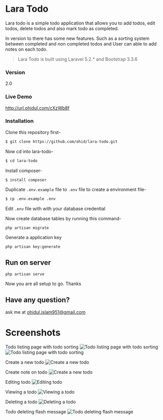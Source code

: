 # Lara Todo

Lara todo is a simple todo application that allows you to add todos, edit todos, delete todos and also mark todo as completed.

In version to there has some new features. Such as a sorting system between completed and non completed todos and User can able to add notes on each todo. 

> Lara Todo is built using Laravel 5.2.* and Bootstrap 3.3.6

### Version
2.0

### Live Demo
http://url.ohidul.com/cXzWb8f

### Installation

Clone this repository first-
```sh
$ git clone https://github.com/ohid/lara-todo.git
```

Now cd into lara-todo-
```sh
$ cd lara-todo
```

Install composer-
```sh
$ install composer
```

Duplicate `.env.example` file to `.env` file to create a environment file-
```sh
$ cp .env.example .env
```

Edit `.env` file with with your database credential

Now create database tables by running this command-
```
php artisan migrate
```

Generate a application key
```
php artisan key:generate
```

## Run on server
```
php artisan serve
```


Now you are all setup to go. Thanks

## Have any  question?
ask me at ohidul.islam951@gmail.com


# Screenshots

Todo listing page with todo sorting 
![Todo listing page with todo sorting ](https://72e9e1110dca2d23e264c428db25b60873639337.googledrive.com/host/0B6SVI7iK7bjjdlRHV1pPenI5ZHc)
![Todo listing page with todo sorting ](https://41a82767aba0ce38f3d17d61fcb546d95000d951.googledrive.com/secure/ALrMiJhR_fCqRSDOUDx_cdSt1pZOAktCr41LCIfWytGeRFE6qVMg_hX_beSPluwym1b5MP2u6i5_hlU-9YcKmHxwLczIoOP_P9RnB8aUnUFsR8qa-m5BCEsI9CNx9Gx66j6AjKvtK838k3dN7ql2n3GXbHUNDLOx3AwMCxhYd0LdiETeIT7_tH7XI6XD42VHjL7yjG_jOtVz8D04NTrDP50F4ZsI6i0_iP_RgOP4HzsW4VF4E-PqkS0zctYe5TfUvM0O1PzfSmUKc7NM52-WcXcgfOXHT7191j4pG0un3HRhhYxoBVxSWHgvvPq0tWjp30RsEWh7U13hZEnmtC1vxz_6SD2TfJbXCti3aqg1Znm8V1_vK8usgNsSKXZ_hElrVcni3_ILGhXYTsx48XljA3Gg8JZautDQrOtQth2pOb8U4tJrluEydUVn0V9R2e94-_7LlQFk7K0FI7jJRe0SvqHgXlMjhss5dZiuI6LdGTAsvH9cK7Cwn8yNHad6NTNY652Q0qAPzUXbXwj8IPbXkB1XKdwcAe3NXYhW2k-MXuzOQIBilRU4DZFlZ2l4hqmDzIlQCmpnbWQP/host/0B6SVI7iK7bjjWUdOcmVCdC1TVHc)

Create a new todo
![Create a new todo](https://09de996736e7126b0872c4a468344180be4ab89b.googledrive.com/host/0B6SVI7iK7bjjU0xabTZGSDhOOGs)

Create note on todo
![Create a new todo](https://79cce12ea7e45b831275b225e4536ede8757fa3d.googledrive.com/host/0B6SVI7iK7bjjY0lWY0lRR0o0Slk)

Editing todo
![Editing todo](https://6d3770be80cc47354cd32e64eedcf0dd3de7318f.googledrive.com/host/0B6SVI7iK7bjjT0wwcTZLbzhMdVk)

Viewing a todo
![Viewing a todo](https://0bf17f592b75cbd9e998637e40b62f1ff721bb72.googledrive.com/host/0B6SVI7iK7bjjcFd2TVVvSHZldVk)

Deleting a todo
![Deleting a todo](https://5d1db76b31435268460ddc67094adf9ee1c9551e.googledrive.com/host/0B6SVI7iK7bjjb0c4Nm5qSC13WTQ)

Todo deleting flash message
![Todo deleting flash message](https://0b015cd356b71362575b1715256a351410337c92.googledrive.com/host/0B6SVI7iK7bjjQWJPTk54aFhYY28)

